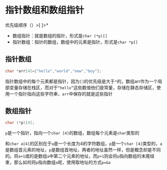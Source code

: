 # 指针数组和数组指针

优先级顺序（）>[ ]>*

- 数组指针：就是数组的指针，形式是`char (*p)[]`
- 指针数组：指针的数组，数组中的元素是指针，形式是`char *p[]`

## 指针数组

```C++
char *arr[4]={"hello","world","new","boy"};
```

指针数组中的每个元素都是指针，因为`[]`的优先级是大于`*`的，数组arr作为一个局部变量存储在栈区，而对于`“hello”`这些数值他们是常量，存储在静态存储区，使用一个指针指向这些字符串，`arr`中保存的就是这些指针

## 数组指针

```C++
char (*p)[4];
```

`p`是一个指针，指向一个`char [4]`的数组，数组每个元素是`char`类型的

和`char a[4]`的区别在于`a`是一个长度为4的字符数组，`p`是一个`char [4]`类型的，`a`是数组首元素的地址，`p`是数组首地址，两者的地址虽然一样，但是概念却是不同的。将`a+1`或的是数组`a`中第二个元素的地址，而`p+1`则会将`p`指向数组的末尾结束，那么如何将`p`指向数组`a`呢，使用取地址的方式`p=&a`

